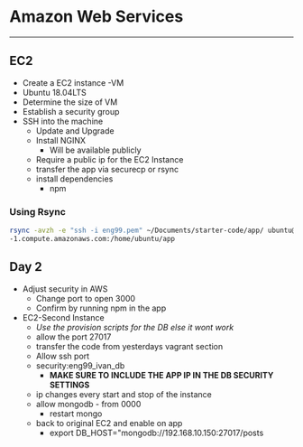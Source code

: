 # Amazon Web Services
---

## EC2
- Create a EC2 instance -VM
- Ubuntu 18.04LTS
- Determine the size of VM
- Establish a security group
- SSH into the machine
	- Update and Upgrade
	- Install NGINX
		- Will be available publicly
	- Require a public ip for the EC2 Instance
	- transfer the app via securecp or rsync
	- install dependencies
		- npm

### Using Rsync
```bash
rsync -avzh -e "ssh -i eng99.pem" ~/Documents/starter-code/app/ ubuntu@ec2-34-245-24-17.eu-west  
-1.compute.amazonaws.com:/home/ubuntu/app
```
## Day 2
- Adjust security in AWS
	- Change port to open 3000
	- Confirm by running npm in the app	
- EC2-Second Instance
	- *Use the provision scripts for the DB else it wont work*
	- allow the port 27017 
	- transfer the code from yesterdays vagrant section
	- Allow ssh port
	- security:eng99_ivan_db
		- **MAKE SURE TO INCLUDE THE APP IP IN THE DB SECURITY SETTINGS**
	- ip changes every start and stop of the instance
	- allow mongodb - from 0000
		- restart mongo
	- back to original EC2 and enable on app
		- export DB_HOST="mongodb://192.168.10.150:27017/posts
